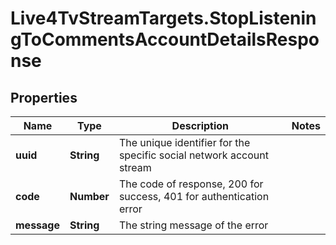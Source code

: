 # Live4TvStreamTargets.StopListeningToCommentsAccountDetailsResponse

## Properties

Name | Type | Description | Notes
------------ | ------------- | ------------- | -------------
**uuid** | **String** | The unique identifier for the specific social network account stream | 
**code** | **Number** | The code of response, 200 for success, 401 for authentication error | 
**message** | **String** | The string message of the error | 



